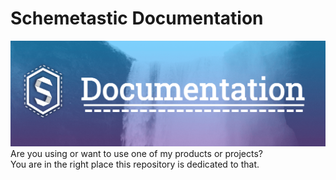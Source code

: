 # Schemetastic Documentation
<img src="https://raw.githubusercontent.com/schemetastic/documentation/master/assets/documentation-cover.png" alt="Cover">
Are you using or want to use one of my products or projects?
<br>
You are in the right place this repository is dedicated to that.
